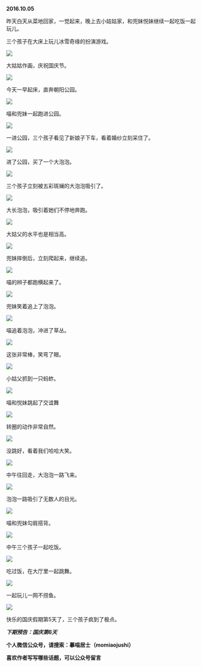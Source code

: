 
          
            
**2016.10.05**

昨天白天从菜地回家，一觉起来，晚上去小姑姑家，和兜妹悦妹继续一起吃饭一起玩儿。

三个孩子在大床上玩儿冰雪奇缘的扮演游戏。




![](//upload-images.jianshu.io/upload_images/51001-66bd9790dc13c278.jpg)




大姑姑作画，庆祝国庆节。




![](//upload-images.jianshu.io/upload_images/51001-b65e63413ae83c75.jpg)




今天一早起床，直奔朝阳公园。




![](//upload-images.jianshu.io/upload_images/51001-b3aec53e52027f40.jpg)




喵和兜妹一起跑进公园。




![](//upload-images.jianshu.io/upload_images/51001-717c5ef40e446b12.jpg)




一进公园，三个孩子看见了新娘子下车，看着婚纱立刻呆住了。




![](//upload-images.jianshu.io/upload_images/51001-536bcb34050b453a.jpg)




进了公园，买了一个大泡泡。




![](//upload-images.jianshu.io/upload_images/51001-1768d04011b0b404.jpg)




三个孩子立刻被五彩斑斓的大泡泡吸引了。




![](//upload-images.jianshu.io/upload_images/51001-18feb4dfdf52a324.jpg)




大长泡泡，吸引着她们不停地奔跑。




![](//upload-images.jianshu.io/upload_images/51001-dcd8517b66f1b0b9.jpg)




大姑父的水平也是相当高。




![](//upload-images.jianshu.io/upload_images/51001-2779c4deed4639bc.jpg)




兜妹摔倒后，立刻爬起来，继续追。




![](//upload-images.jianshu.io/upload_images/51001-9b4f075fe7818a2c.jpg)




喵的辫子都跑横起来了。




![](//upload-images.jianshu.io/upload_images/51001-50c5918b19325c38.jpg)




兜妹笑着追上了泡泡。




![](//upload-images.jianshu.io/upload_images/51001-3b95ce79742997c7.jpg)




喵追着泡泡，冲进了草丛。




![](//upload-images.jianshu.io/upload_images/51001-d44ad30b5a551868.jpg)




这张非常棒，笑弯了眼。




![](//upload-images.jianshu.io/upload_images/51001-8f483d7bcecf3847.jpg)




小姑父抓到一只蚂蚱。




![](//upload-images.jianshu.io/upload_images/51001-7d1c638900f6eff1.jpg)




喵和悦妹跳起了交谊舞




![](//upload-images.jianshu.io/upload_images/51001-e9ecfdffe253485e.jpg)




转圈的动作非常自然。




![](//upload-images.jianshu.io/upload_images/51001-9d10a797c73b82bf.jpg)




没跳好，看着我们哈哈大笑。




![](//upload-images.jianshu.io/upload_images/51001-f1872f8f1f5aa87b.jpg)




中午往回走，大泡泡一路飞来。




![](//upload-images.jianshu.io/upload_images/51001-95176a58de348782.jpg)




泡泡一路吸引了无数人的目光。




![](//upload-images.jianshu.io/upload_images/51001-91da23c081522210.jpg)




喵和兜妹勾肩搭背。




![](//upload-images.jianshu.io/upload_images/51001-640222627bd74bbb.jpg)




中午三个孩子一起吃饭。




![](//upload-images.jianshu.io/upload_images/51001-c6f88f376b08ba65.jpg)




吃过饭，在大厅里一起跳舞。




![](//upload-images.jianshu.io/upload_images/51001-19c2a130a7f996af.jpg)




一起玩儿一网不捞鱼。




![](//upload-images.jianshu.io/upload_images/51001-c4024c78f53fb4cc.jpg)




快乐的国庆假期第5天了，三个孩子疯到了极点。


***下期预告：国庆第6天***


**个人微信公众号，请搜索：摹喵居士（momiaojushi）**

**喜欢作者写写哪些话题，可以公众号留言**

          
        